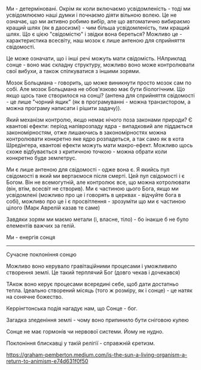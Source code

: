 Ми - детерміновані. Окрім як коли включаємо усвідомленість - тоді ми усвідомлюємо наші думки і почнаємо діяти вільною волею. Це не означає, що ми активно робимо вибір, але що автоматично вибираємо кращий шлях (як в даосизмі) - чим більша усвідомленість, тим кращий шлях. Що є цією "свідомістю" і звідки вона береться? Можливо це - характеристика всесвіту, наш мозок є лише антеною для сприйняття свідомості.

Це може означати, що і інші речі можуть мати свідомість. НАприклад сонце - воно має складну структуру, можливо воно може контролювати свої вибухи, а також спілкуватися з іншими зорями.

Мозок Больцмана - говорить, що може виникнути просто мозок сам по собі. Але мозок Больцмана не обов'язково має бути біологічним. Що якщо щось таке створилося на сонці? (антена для сприйняття свідомості - це лише "чорний ящик" (як в програмуванні - можна транзистором,  а можна програму написати і рішити задачу)).

Який механізм контролю, якщо немає нічого поза законами природи? Є квантові ефекти: період напіврозпаду ядра - випадковий але піддається закономірностям, отже лишаючись в закономірностях можна контролювати конкретно яке ядро розпадеться, а так само як в кота Шредінгера, квантові ефекти можуть мати макро-ефект. Можливо щось схоже відбувається з критичною точкою - можна обрати коли конкретно буде землетрус.

Ми є лише антеною для свідомості - одже вона є. Я якийсь пул свідомості в який ми вертаємося після смерті. Цей пул свідомості і є Богом. Він не всемогутній, але контролює все, що можна котролювати (він, втім, всесвіт не створив). Ми є частиною цього Бога, якщо ми усвідомлені (можливо про це і говорять в церквах - відчуйте бога в собі), можливо про це і є просвітлення - зрозуміти що ми є частиною цілого (Марк Аврелій казав те саме)


Завдяки зорям ми маємо метали (і, власне, тіло) - бо інакше б не було елементів важчих за гелій.

Ми - енергія сонця

----

Сучасне поклоніння сонцю                                                 

Можливо воно керувало гравітаційними процесами і уможливило створення землі. Це такий терплячий Бог (довго чекав і дочекався)

ТАкож воно керує процесами всередині себе, щоб дати достатньо тепла. Ідеально створений місяць (того ж розміру, як і сонце) - це натяк на сонячне божество.

Керрінгтонська подія нагадує нам, що Сонце - бог.

Загадка зледеніння землі - чому воно припинило бути сніговою кулею

Сонце не має гормонів чи нервової системи. Йому не нудно.

Поклоніння блискавці у такій релігії - справжній єретизм.

https://graham-pemberton.medium.com/is-the-sun-a-living-organism-a-return-to-animism-e74d631f0f50